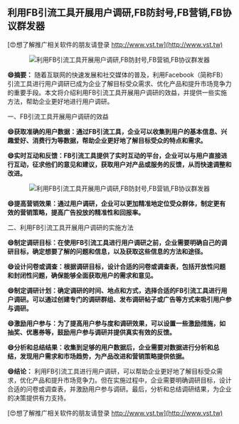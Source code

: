 ## **利用FB引流工具开展用户调研,FB防封号,FB营销,FB协议群发器**

[😍想了解推广相关软件的朋友请登录 http://www.vst.tw](http://www.vst.tw)

 <center><img src="https://vst.tw/MP4/tuiguang/png/8.png" alt="利用FB引流工具开展用户调研,FB防封号,FB营销,FB协议群发器"></center>

**😄摘要：**
随着互联网的快速发展和社交媒体的普及，利用Facebook（简称FB）引流工具进行用户调研已成为企业了解目标受众需求、优化产品和提升市场竞争力的重要手段。本文将介绍利用FB引流工具开展用户调研的效益，并提供一些实施方法，帮助企业更好地进行用户调研。

一、FB引流工具开展用户调研的效益

**😄获取准确的用户数据：通过FB引流工具，企业可以收集到用户的基本信息、兴趣爱好、消费行为等数据，帮助企业更好地了解目标受众的特点和需求。**

**😄实时互动和反馈：FB引流工具提供了实时互动的平台，企业可以与用户直接进行互动，征求他们的意见和建议，获取用户对产品或服务的反馈，从而快速调整和改进。**

 <center><img src="https://vst.tw/MP4/tuiguang/png/6.png" alt="利用FB引流工具开展用户调研,FB防封号,FB营销,FB协议群发器"></center>

**😄提高营销效果：通过用户调研，企业可以更加精准地定位受众群体，制定更有效的营销策略，提高广告投放的精准性和回报率。**

二、利用FB引流工具开展用户调研的实施方法

**😄制定调研目标：在使用FB引流工具进行用户调研之前，企业需要明确自己的调研目标，确定想要了解的问题和信息，以及获取这些信息的方法和途径。**

**😄设计问卷或调查：根据调研目标，设计合适的问卷或调查表，包括开放性问题和封闭性问题，确保能够全面获取用户的需求和意见。**

**😄制定调研计划：确定调研的时间、地点和方式，选择合适的FB引流工具进行用户调研。可以通过创建专门的调研群组、发布调研帖子或广告等方式来吸引用户参与调研。**

**😄激励用户参与：为了提高用户参与度和调研效果，可以设置一些激励措施，如抽奖、优惠券等，鼓励用户参与调研并提供真实有效的反馈。**

**😄分析和总结结果：收集到足够的用户数据后，企业需要对数据进行分析和总结，发现用户需求和市场趋势，为产品改进和营销策略提供依据。**

**😄结论：**
利用FB引流工具进行用户调研，可以帮助企业更好地了解目标受众需求，优化产品和提升市场竞争力。但在实施过程中，企业需要明确调研目标，设计合适的问卷或调查表，并激励用户参与调研。最后，分析和总结调研结果，为企业的决策提供有力支持。

[😍想了解推广相关软件的朋友请登录 http://www.vst.tw](http://www.vst.tw)



